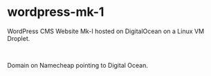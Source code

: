 # wordpress-mk-1
WordPress CMS Website Mk-I hosted on DigitalOcean on a Linux VM Droplet. 

<br>

Domain on Namecheap pointing to Digital Ocean.
